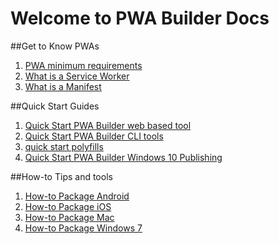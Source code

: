 # Welcome to PWA Builder Docs


##Get to Know PWAs
1. [PWA minimum requirements](whatPWA/pwa-min-requirements.md)
2. [What is a Service Worker](whatPWA/what-is-a-service-worker.md)
3. [What is a Manifest](whatPWA/what-is-a-manifest.md)

##Quick Start Guides
1. [Quick Start PWA Builder web based tool](quickstart/quick-start-pwa-on-website.md)
2. [Quick Start PWA Builder CLI tools](quickstart/quick-start-pwa-using-cli-tools.md)
3. [quick start polyfills](quickstart/quick-start-polyfills.md)
4. [Quick Start PWA Builder Windows 10 Publishing](quickstart/quick-start-windows10-publishing.md)

##How-to Tips and tools
1. [How-to Package Android](tools/how-to-package-android.md)
2. [How-to Package iOS](tools/how-to-package-ios.md)
3. [How-to Package Mac](tools/how-to-package-mac.md)
4. [How-to Package Windows 7](tools/how-to-package-windows7.md)


